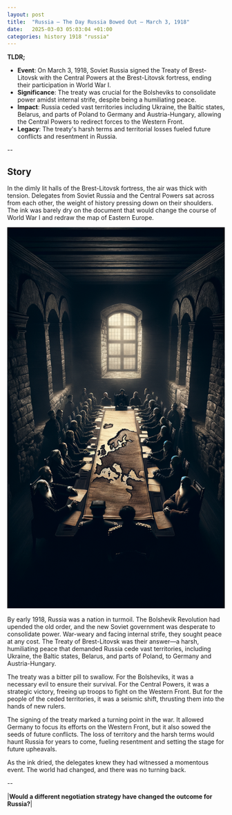 ```yaml
---
layout: post
title:  "Russia – The Day Russia Bowed Out – March 3, 1918"
date:   2025-03-03 05:03:04 +01:00
categories: history 1918 "russia"
---
```


**TLDR;**
- **Event**: On March 3, 1918, Soviet Russia signed the Treaty of Brest-Litovsk with the Central Powers at the Brest-Litovsk fortress, ending their participation in World War I.
- **Significance**: The treaty was crucial for the Bolsheviks to consolidate power amidst internal strife, despite being a humiliating peace.
- **Impact**: Russia ceded vast territories including Ukraine, the Baltic states, Belarus, and parts of Poland to Germany and Austria-Hungary, allowing the Central Powers to redirect forces to the Western Front.
- **Legacy**: The treaty's harsh terms and territorial losses fueled future conflicts and resentment in Russia.

--

## Story

In the dimly lit halls of the Brest-Litovsk fortress, the air was thick with tension. Delegates from Soviet Russia and the Central Powers sat across from each other, the weight of history pressing down on their shoulders. The ink was barely dry on the document that would change the course of World War I and redraw the map of Eastern Europe.

![Image](/assets/images/03_March_e0709b41c31a9cbbc11990e41835709e.png)

By early 1918, Russia was a nation in turmoil. The Bolshevik Revolution had upended the old order, and the new Soviet government was desperate to consolidate power. War-weary and facing internal strife, they sought peace at any cost. The Treaty of Brest-Litovsk was their answer—a harsh, humiliating peace that demanded Russia cede vast territories, including Ukraine, the Baltic states, Belarus, and parts of Poland, to Germany and Austria-Hungary.

The treaty was a bitter pill to swallow. For the Bolsheviks, it was a necessary evil to ensure their survival. For the Central Powers, it was a strategic victory, freeing up troops to fight on the Western Front. But for the people of the ceded territories, it was a seismic shift, thrusting them into the hands of new rulers.

The signing of the treaty marked a turning point in the war. It allowed Germany to focus its efforts on the Western Front, but it also sowed the seeds of future conflicts. The loss of territory and the harsh terms would haunt Russia for years to come, fueling resentment and setting the stage for future upheavals.

As the ink dried, the delegates knew they had witnessed a momentous event. The world had changed, and there was no turning back.

--

|**Would a different negotiation strategy have changed the outcome for Russia?**|

